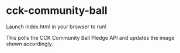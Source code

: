 # cck-community-ball

Launch index.html in your browser to run!

This polls the CCK Community Ball Pledge API and updates the image shown accordingly.
